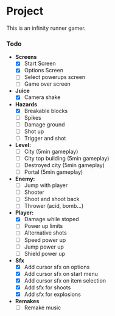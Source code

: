 # Project

This is an infinity runner gamer.

### Todo

- **Screens**
	- [x] Start Screen
	- [x] Options Screen
	- [ ] Select powerups screen
	- [ ] Game over screen
- **Juice**
	- [x] Camera shake
- **Hazards**
	- [x] Breakable blocks
	- [ ] Spikes
	- [ ] Damage ground
	- [ ] Shot up
	- [ ] Trigger and shot
- **Level:**
	- [ ] City (5min gameplay)
	- [ ] City top building (5min gameplay)
	- [ ] Destroyed city (5min gameplay)
	- [ ] Portal (5min gameplay)
- **Enemy:**
	- [ ] Jump with player
	- [ ] Shooter
	- [ ] Shoot and shoot back
	- [ ] Thrower (acid, bomb...)
- **Player:**
	- [x] Damage while stoped
	- [ ] Power up limits
	- [ ] Alternative shots
	- [ ] Speed power up
	- [ ] Jump power up
	- [ ] Shield power up
- **Sfx**
	- [x] Add cursor sfx on options
	- [x] Add cursor sfx on start menu
	- [x] Add cursor sfx on item selection
	- [x] Add sfx for shoots
	- [x] Add sfx for explosions
- **Remakes**
	- [ ] Remake music
